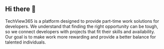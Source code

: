 ## Hi there 👋

TechView365 is a platform designed to provide part-time work solutions for developers. 
We understand that finding the right opportunity can be tough, so we connect developers 
with projects that fit their skills and availability. Our goal is to make work more
rewarding and provide a better balance for talented individuals.

<!--

**Here are some ideas to get you started:**

🙋‍♀️ A short introduction - what is your organization all about?
🌈 Contribution guidelines - how can the community get involved?
👩‍💻 Useful resources - where can the community find your docs? Is there anything else the community should know?
🍿 Fun facts - what does your team eat for breakfast?
🧙 Remember, you can do mighty things with the power of [Markdown](https://docs.github.com/github/writing-on-github/getting-started-with-writing-and-formatting-on-github/basic-writing-and-formatting-syntax)
-->
